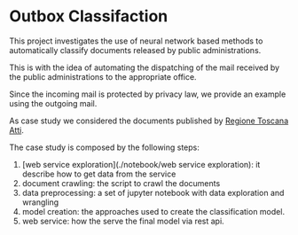# Outbox Classifaction

This project investigates the use of neural network based methods to automatically classify documents released by public administrations.

This is with the idea of automating the dispatching of the mail received by the public administrations to the appropriate office.

Since the incoming mail is protected by privacy law, we provide an example using the outgoing mail.

As case study we considered the documents published by [Regione Toscana Atti](http://www.regione.toscana.it/bancadati/atti/).

The case study is composed by the following steps:

1. [web service exploration](./notebook/web service exploration): it describe how to get data from the service
1. document crawling: the script to crawl the documents
2. data preprocessing: a set of jupyter notebook with data exploration and wrangling
3. model creation: the approaches used to create the classification model.
4. web service: how the serve the final model via rest api.

